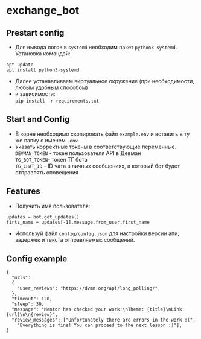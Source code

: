 # exchange_bot

## Prestart config
- Для вывода логов в `systemd` необходим пакет `python3-systemd`. Установка командой:  
```
apt update
apt install python3-systemd
```
- Далее устанавливаем виртуальное окружение (при необходимости, любым удобным способом)  
- и зависимости:  
`pip install -r requirements.txt`

## Start and Config
- В корне необходимо скопировать файл `example.env` и вставить в ту же папку с именем `.env`.
- Указать корректные токены в соответствующие переменные.  
`DEVMAN_TOKEN` - токен пользователя API в Девман  
`TG_BOT_TOKEN`- токен ТГ бота  
`TG_CHAT_ID` - ID чата в личных сообщениях, в который бот будет отправлять оповещения  

## Features
- Получить имя пользователя:
```
updates = bot.get_updates()
firts_name = updates[-1].message.from_user.first_name
```
- Используй файл `config/config.json` для настройки версии апи, задержек и текста отправляемых сообщений.

## Config example
```
{
  "urls":
  {
    "user_reviews": "https://dvmn.org/api/long_polling/",
  },
  "timeout": 120,
  "sleep": 30,
  "message": "Mentor has checked your work!\nTheme: {title}\nLink: {url}\n\n{review}",
  "review_messages": ["Unfortunately there are errors in the work :(",
    "Everything is fine! You can proceed to the next lesson :)"],
}
```
